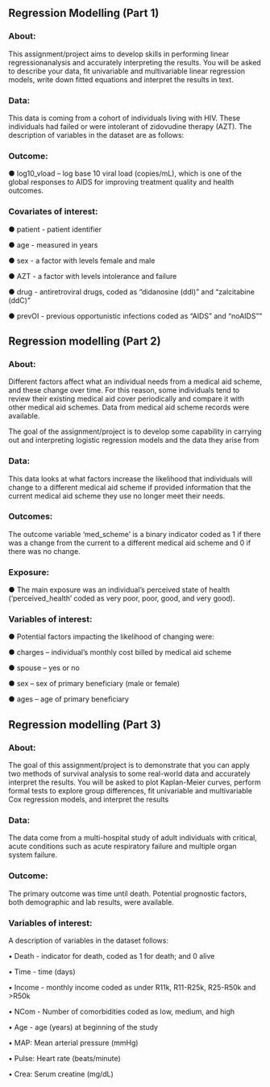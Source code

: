 ## Regression Modelling (Part 1)

### About:

This assignment/project aims to develop skills in performing linear regressionanalysis and accurately interpreting the results. You will be asked to describe your data, fit univariable and multivariable linear regression models, write down fitted equations and interpret the results in text.

### Data: 

This data is coming from a cohort of individuals living with HIV. These individuals had failed or 
were intolerant of zidovudine therapy (AZT). The description of variables in the dataset are as 
follows:

### Outcome:

● </li> log10_vload – log base 10 viral load (copies/mL), which is one of the global responses to 
AIDS for improving treatment quality and health outcomes. 

### Covariates of interest:
● patient - patient identifier

● age - measured in years

● sex - a factor with levels female and male

● AZT - a factor with levels intolerance and failure

● drug - antiretroviral drugs, coded as “didanosine (ddI)” and “zalcitabine (ddC)”

● prevOI - previous opportunistic infections coded as “AIDS” and “noAIDS””

## Regression modelling (Part 2)

### About:

Different factors affect what an individual needs from a medical aid scheme, and these change over time. For this reason, some individuals tend to review their existing medical aid cover periodically and compare it with other medical aid schemes. Data from medical aid scheme records were available. 

The goal of the assignment/project is to develop some capability in carrying out and interpreting logistic regression models and the data they arise from

### Data:

This data looks at what factors increase the likelihood that individuals will change to a different medical aid scheme if provided information that the current medical aid scheme they use no longer meet their needs. 

### Outcomes:
The outcome variable ‘med_scheme’ is a binary indicator coded as 1 if there was a change from the current to a different medical aid scheme and 0 if there was no change. 

### Exposure:

● The main exposure was an individual’s perceived state of health (‘perceived_health’ coded as very poor, poor, good, and very good). 

### Variables of interest:

● Potential factors impacting the likelihood of changing were:

● charges – individual’s monthly cost billed by medical aid scheme 

● spouse – yes or no

● sex – sex of primary beneficiary (male or female)

● ages – age of primary beneficiary

## Regression modelling (Part 3)

### About:
The goal of this assignment/project is to demonstrate that you can apply two methods of survival analysis to some real-world data and accurately interpret the results. You will be asked to plot Kaplan-Meier curves, perform formal tests to explore group differences, fit univariable and multivariable Cox regression models, and interpret the results

### Data:

The data come from a multi-hospital study of adult individuals with critical, acute conditions such as acute respiratory failure and multiple organ system failure. 

### Outcome:
The primary outcome was time until death. Potential prognostic factors, both demographic and lab results, were available. 

### Variables of interest:
A description of variables in the dataset follows:

• Death - indicator for death, coded as 1 for death; and 0 alive

• Time - time (days)

• Income - monthly income coded as under R11k, R11-R25k, R25-R50k and >R50k

• NCom - Number of comorbidities coded as low, medium, and high

• Age - age (years) at beginning of the study 

• MAP: Mean arterial pressure (mmHg)

• Pulse: Heart rate (beats/minute)

• Crea: Serum creatine (mg/dL)
